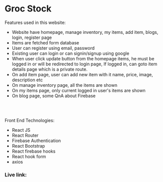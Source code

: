 <h1>Groc Stock</h1>
<p>Features used in this website:</p>
<ul>
<li>Website have homepage, manage inventory, my items, add item, blogs, login, register page</li>
<li>Items are fetched form database</li>
<li>User can register using email, password</li>
<li>Existing user can login or can signin/signup using google</li>
<li>When user click update button from the homepage items, he must be logged in or will be redirected to login page, If logged in, can goto item details page which is a private route.</li>
<li>On add item page, user can add new item with it name, price, image, description etc</li>
<li>On manage inventory page, all the items are shown</li>
<li>On my items page, only current logged in user's items are shown</li>
<li>On blog page, some QnA about Firebase</li>
</ul>
<br/><br/>
<p>Front End Technologies:</p>
<ul>
<li>React JS</li>
<li>React Router</li>
<li>Firebase Authentication</li>
<li>React Bootstrap</li>
<li>React firebase hooks</li>
<li>React hook form</li>
<li>axios</li>
</ul>
<h3>Live link: </h3>